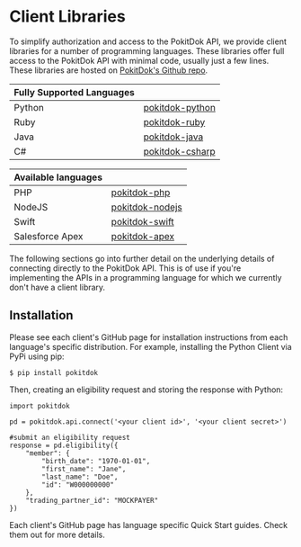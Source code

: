 # Client Libraries
To simplify authorization and access to the PokitDok API, we provide client
libraries for a number of programming languages. These libraries offer full
access to the PokitDok API with minimal code, usually just a few lines.
These libraries are hosted on
[PokitDok's Github repo](https://github.com/pokitdok).

| Fully Supported Languages | &nbsp;                                                           |
|:--------------------|:-----------------------------------------------------------------|
| Python              | [pokitdok-python](https://github.com/pokitdok/pokitdok-python)   |
| Ruby                | [pokitdok-ruby](https://github.com/pokitdok/pokitdok-ruby)       |
| Java                | [pokitdok-java](https://github.com/pokitdok/pokitdok-java)       |
| C#                  | [pokitdok-csharp](https://github.com/pokitdok/pokitdok-csharp)   |

| Available languages | &nbsp;                                                           |
|:--------------------|:-----------------------------------------------------------------|
| PHP                 | [pokitdok-php](https://github.com/pokitdok/pokitdok-php)         |
| NodeJS              | [pokitdok-nodejs](https://github.com/pokitdok/pokitdok-nodejs)   |
| Swift               | [pokitdok-swift](https://github.com/pokitdok/pokitdok-swift)     |
| Salesforce Apex     | [pokitdok-apex](https://github.com/pokitdok/pokitdok-apex)       |

The following sections go into further detail on the underlying details of
connecting directly to the PokitDok API. This is of use if you're implementing
the APIs in a programming language for which we currently don't have a client
library.


## Installation

Please see each client's GitHub page for installation instructions from each language's specific distribution. For example, installing the Python Client via PyPi using pip:

```shell
$ pip install pokitdok
```

Then, creating an eligibility request and storing the response with Python:

```shell
import pokitdok

pd = pokitdok.api.connect('<your client id>', '<your client secret>')

#submit an eligibility request
response = pd.eligibility({
    "member": {
        "birth_date": "1970-01-01",
        "first_name": "Jane",
        "last_name": "Doe",
        "id": "W000000000"
    },
    "trading_partner_id": "MOCKPAYER"
})
```

Each client's GitHub page has language specific Quick Start guides. Check them out for more details.